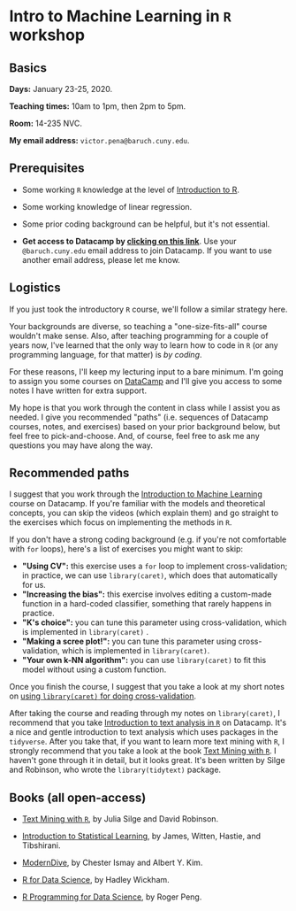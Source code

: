 # Intro to Machine Learning in `R` workshop

## Basics

**Days:** January 23-25, 2020. 

**Teaching times:** 10am to 1pm, then 2pm to 5pm. 

**Room:** 14-235 NVC. 

**My email address:** `victor.pena@baruch.cuny.edu`. 

## Prerequisites

* Some working `R` knowledge at the level of [Introduction to R](https://www.datacamp.com/courses/free-introduction-to-r).

* Some working knowledge of linear regression.

* Some prior coding background can be helpful, but it's not essential. 

* **Get access to Datacamp by [clicking on this link](https://www.datacamp.com/groups/shared_links/927d5587f2230ed904196a426e960624ab38eb26)**. Use your `@baruch.cuny.edu` email address to join Datacamp. If you want to use another email address, please let me know.

## Logistics

If you just took the introductory `R` course, we'll follow a similar strategy here.

Your backgrounds are diverse, so teaching a "one-size-fits-all" course wouldn't make sense. Also, after teaching programming for a couple of years now, I've learned that the only way to learn how to code in `R` (or any programming language, for that matter) is *by coding*. 

For these reasons, I'll keep my lecturing input to a bare minimum. I'm going to assign you some courses on [DataCamp](http://www.datacamp.com) and I'll give you access to some notes I have written for extra support.

My hope is that you work through the content in class while I assist you as needed. I give you recommended "paths" (i.e. sequences of Datacamp courses, notes, and exercises) based on your prior background below, but feel free to pick-and-choose. And, of course, feel free to ask me any questions you may have along the way. 

## Recommended paths

I suggest that you work through the [Introduction to Machine Learning](https://www.datacamp.com/courses/introduction-to-machine-learning-with-r) course on Datacamp. If you're familiar with the models and theoretical concepts, you can skip the videos (which explain them) and go straight to the exercises which focus on implementing the methods in `R`. 

If you don't have a strong coding background (e.g. if you're not comfortable with `for` loops), here's a list of exercises you might want to skip:

* **"Using CV":** this exercise uses  a `for` loop to implement cross-validation; in practice, we can use `library(caret)`, which does that automatically for us.  
* **"Increasing the bias":** this exercise involves editing a custom-made function in a hard-coded classifier, something that rarely happens in practice.
* **"K's choice":** you can tune this parameter using cross-validation, which is implemented in `library(caret)` .
* **"Making a scree plot!":** you can tune this parameter using cross-validation, which is implemented in `library(caret)`.
* **"Your own k-NN algorithm":** you can use `library(caret)` to fit this model without using a custom function.

Once you finish the course, I suggest that you take a look at my short notes on [using `library(caret)` for doing cross-validation](http://vicpena.github.io/workshops/caretCV.html).

After taking the course and reading through my notes on `library(caret)`, I recommend that you take [Introduction to text analysis in `R`](https://campus.datacamp.com/courses/introduction-to-text-analysis-in-r/) on Datacamp. It's a nice and gentle introduction to text analysis which uses packages in the `tidyverse`. After you take that, if you want to learn more text mining with `R`, I strongly recommend that you take a look at the book [Text Mining with `R`](https://www.tidytextmining.com/). I haven't gone through it in detail, but it looks great. It's been written by Silge and Robinson, who wrote the `library(tidytext)` package.  

## Books (all open-access)

* [Text Mining with `R`](https://www.tidytextmining.com/), by Julia Silge and David Robinson.

* [Introduction to Statistical Learning](http://faculty.marshall.usc.edu/gareth-james/ISL/), by James, Witten, Hastie, and Tibshirani.

* [ModernDive](http://www.moderndive.com), by Chester Ismay and Albert Y. Kim.

* [R for Data Science](https://r4ds.had.co.nz/), by Hadley Wickham.

* [R Programming for Data Science](https://bookdown.org/rdpeng/rprogdatascience/), by Roger Peng. 


